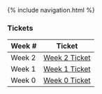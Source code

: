 {% include navigation.html %}

### Tickets

|Week #|Ticket|
|----|---------|
|Week 2|[Week 2 Ticket](https://github.com/ricesush1/RiceSushi/issues/3)|
|Week 1|[Week 1 Ticket](https://github.com/ricesush1/RiceSushi/issues/2)|
|Week 0|[Week 0 Ticket](https://github.com/ricesush1/RiceSushi/issues/1)|


